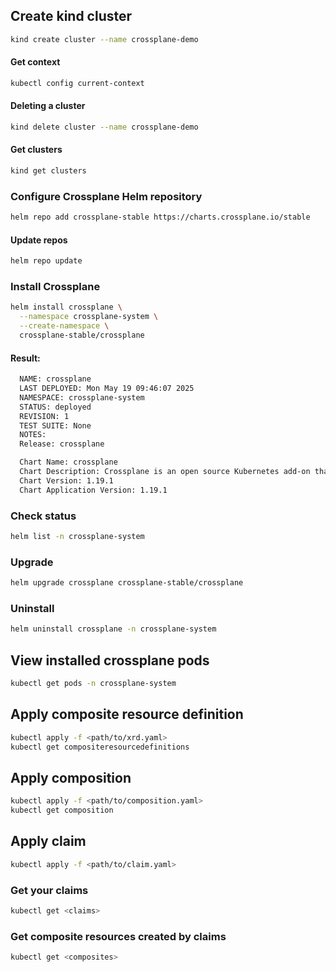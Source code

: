 ## Create kind cluster
```bash
kind create cluster --name crossplane-demo
```

#### Get context
```bash
kubectl config current-context
```

#### Deleting a cluster
```bash
kind delete cluster --name crossplane-demo
```
#### Get clusters
```bash
kind get clusters
```

### Configure Crossplane Helm repository
```bash
helm repo add crossplane-stable https://charts.crossplane.io/stable
```
#### Update repos
```bash
helm repo update
```
### Install Crossplane
```bash
helm install crossplane \
  --namespace crossplane-system \
  --create-namespace \
  crossplane-stable/crossplane
```
  #### Result:
  ```bash
    NAME: crossplane
    LAST DEPLOYED: Mon May 19 09:46:07 2025
    NAMESPACE: crossplane-system
    STATUS: deployed
    REVISION: 1
    TEST SUITE: None
    NOTES:
    Release: crossplane

    Chart Name: crossplane
    Chart Description: Crossplane is an open source Kubernetes add-on that enables platform teams to assemble infrastructure from multiple vendors, and expose higher level self-service APIs for application teams to consume.
    Chart Version: 1.19.1
    Chart Application Version: 1.19.1
```

### Check status
```bash
helm list -n crossplane-system
```
### Upgrade
```bash
helm upgrade crossplane crossplane-stable/crossplane
```
### Uninstall
```bash
helm uninstall crossplane -n crossplane-system
```
## View installed crossplane pods
```bash
kubectl get pods -n crossplane-system
```

## Apply composite resource definition
```bash
kubectl apply -f <path/to/xrd.yaml>
kubectl get compositeresourcedefinitions
```
## Apply composition
```bash
kubectl apply -f <path/to/composition.yaml>
kubectl get composition
```
## Apply claim
```bash
kubectl apply -f <path/to/claim.yaml>
```
### Get your claims
```bash
kubectl get <claims>
```

### Get composite resources created by claims
```bash
kubectl get <composites>
```
